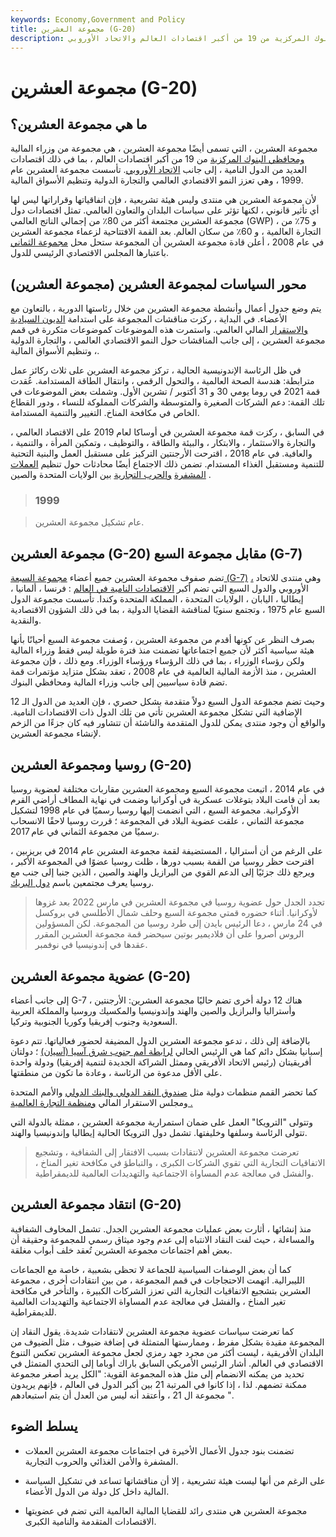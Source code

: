 ```yaml
---
keywords: Economy,Government and Policy
title: مجموعة العشرين (G-20)
description: مجموعة العشرين ، أو مجموعة العشرين ، هي مجموعة من وزراء المالية ومحافظي البنوك المركزية من 19 من أكبر اقتصادات العالم والاتحاد الأوروبي.
---
```


# مجموعة العشرين (G-20)
## ما هي مجموعة العشرين؟

مجموعة العشرين ، التي تسمى أيضًا مجموعة العشرين ، هي مجموعة من وزراء المالية [ومحافظي البنوك المركزية](/centralbank) من 19 من أكبر اقتصادات العالم ، بما في ذلك اقتصادات العديد من الدول النامية ، إلى جانب [الاتحاد الأوروبي](/europeanunion). تأسست مجموعة العشرين عام 1999 ، وهي تعزز النمو الاقتصادي العالمي والتجارة الدولية وتنظيم الأسواق المالية.

لأن مجموعة العشرين هي منتدى وليس هيئة تشريعية ، فإن اتفاقياتها وقراراتها ليس لها أي تأثير قانوني ، لكنها تؤثر على سياسات البلدان والتعاون العالمي. تمثل اقتصادات دول مجموعة العشرين مجتمعة أكثر من 80٪ من إجمالي الناتج العالمي (GWP) ، و 75٪ من التجارة العالمية ، و 60٪ من سكان العالم. بعد القمة الافتتاحية لزعماء مجموعة العشرين في عام 2008 ، أعلن قادة مجموعة العشرين أن المجموعة ستحل محل [مجموعة الثماني](/g8) باعتبارها المجلس الاقتصادي الرئيسي للدول.

## محور السياسات لمجموعة العشرين (مجموعة العشرين)

يتم وضع جدول أعمال وأنشطة مجموعة العشرين من خلال رئاستها الدورية ، بالتعاون مع الأعضاء. في البداية ، ركزت مناقشات المجموعة على استدامة [الديون السيادية](/sovereign-debt) [والاستقرار](/sovereign-debt) المالي العالمي. واستمرت هذه الموضوعات كموضوعات متكررة في قمم مجموعة العشرين ، إلى جانب المناقشات حول النمو الاقتصادي العالمي ، والتجارة الدولية ، وتنظيم الأسواق المالية.

في ظل الرئاسة الإندونيسية الحالية ، تركز مجموعة العشرين على ثلاث ركائز عمل مترابطة: هندسة الصحة العالمية ، والتحول الرقمي ، وانتقال الطاقة المستدامة. عُقدت قمة 2021 في روما يومي 30 و 31 أكتوبر / تشرين الأول. وشملت بعض الموضوعات في تلك القمة: دعم الشركات الصغيرة والمتوسطة والشركات المملوكة للنساء ، ودور القطاع الخاص في مكافحة المناخ. التغيير والتنمية المستدامة.

في السابق ، ركزت قمة مجموعة العشرين في أوساكا لعام 2019 على الاقتصاد العالمي ، والتجارة والاستثمار ، والابتكار ، والبيئة والطاقة ، والتوظيف ، وتمكين المرأة ، والتنمية ، والعافية. في عام 2018 ، اقترحت الأرجنتين التركيز على مستقبل العمل والبنية التحتية للتنمية ومستقبل الغذاء المستدام. تضمن ذلك الاجتماع أيضًا محادثات حول تنظيم [العملات المشفرة](/cryptocurrency) [والحرب التجارية](/trade-war) بين الولايات المتحدة والصين .

> ### 1999

> عام تشكيل مجموعة العشرين.

>

## مجموعة العشرين (G-20) مقابل مجموعة السبع (G-7)

تضم صفوف مجموعة العشرين جميع أعضاء [مجموعة السبعة (G-7)](/g7) [،](/developed-economy) وهي منتدى للاتحاد الأوروبي والدول السبع التي تضم أكبر [الاقتصادات النامية في العالم](/developed-economy) : فرنسا ، ألمانيا ، إيطاليا ، اليابان ، الولايات المتحدة ، المملكة المتحدة وكندا. تأسست مجموعة الدول السبع عام 1975 ، وتجتمع سنويًا لمناقشة القضايا الدولية ، بما في ذلك الشؤون الاقتصادية والنقدية.

بصرف النظر عن كونها أقدم من مجموعة العشرين ، وُصفت مجموعة السبع أحيانًا بأنها هيئة سياسية أكثر لأن جميع اجتماعاتها تضمنت منذ فترة طويلة ليس فقط وزراء المالية ولكن رؤساء الوزراء ، بما في ذلك الرؤساء ورؤساء الوزراء. ومع ذلك ، فإن مجموعة العشرين ، منذ الأزمة المالية العالمية في عام 2008 ، تعقد بشكل متزايد مؤتمرات قمة تضم قادة سياسيين إلى جانب وزراء المالية ومحافظي البنوك.

وحيث تضم مجموعة الدول السبع دولاً متقدمة بشكل حصري ، فإن العديد من الدول الـ 12 الإضافية التي تشكل مجموعة العشرين تأتي من تلك الدول ذات الاقتصادات النامية. والواقع أن وجود منتدى يمكن للدول المتقدمة والناشئة أن تتشاور فيه كان جزءًا من الزخم لإنشاء مجموعة العشرين.

## روسيا ومجموعة العشرين (G-20)

في عام 2014 ، اتبعت مجموعة السبع ومجموعة العشرين مقاربات مختلفة لعضوية روسيا بعد أن قامت البلاد بتوغلات عسكرية في أوكرانيا وضمت في نهاية المطاف أراضي القرم الأوكرانية. مجموعة السبع ، التي انضمت إليها روسيا رسميًا في عام 1998 لتشكيل مجموعة الثماني ، علقت عضوية البلاد في المجموعة ؛ قررت روسيا لاحقًا الانسحاب رسميًا من مجموعة الثماني في عام 2017.

على الرغم من أن أستراليا ، المستضيفة لقمة مجموعة العشرين عام 2014 في بريزبين ، اقترحت حظر روسيا من القمة بسبب دورها ، ظلت روسيا عضوًا في المجموعة الأكبر ، ويرجع ذلك جزئيًا إلى الدعم القوي من البرازيل والهند والصين ، الذين جنبا إلى جنب مع روسيا يعرف مجتمعين باسم [دول البريك](/bric).

> تجدد الجدل حول عضوية روسيا في مجموعة العشرين في مارس 2022 بعد غزوها لأوكرانيا. أثناء حضوره قمتي مجموعة السبع وحلف شمال الأطلسي في بروكسل في 24 مارس ، دعا الرئيس بايدن إلى طرد روسيا من المجموعة. لكن المسؤولين الروس أصروا على أن فلاديمير بوتين سيحضر قمة مجموعة العشرين المقرر عقدها في إندونيسيا في نوفمبر.

>

## عضوية مجموعة العشرين (G-20)

إلى جانب أعضاء G-7 ، هناك 12 دولة أخرى تضم حاليًا مجموعة العشرين: الأرجنتين وأستراليا والبرازيل والصين والهند وإندونيسيا والمكسيك وروسيا والمملكة العربية السعودية وجنوب إفريقيا وكوريا الجنوبية وتركيا.

بالإضافة إلى ذلك ، تدعو مجموعة العشرين الدول المضيفة لحضور فعالياتها. تتم دعوة إسبانيا بشكل دائم كما هي الرئيس الحالي [لرابطة أمم جنوب شرق آسيا (آسيان)](/asean) ؛ دولتان أفريقيتان (رئيس الاتحاد الأفريقي وممثل الشراكة الجديدة لتنمية إفريقيا) ودولة واحدة على الأقل مدعوة من الرئاسة ، وعادة ما تكون من منطقتها.

كما تحضر القمم منظمات دولية مثل [صندوق النقد الدولي والبنك الدولي](/imf) والأمم المتحدة ومجلس الاستقرار المالي [ومنظمة التجارة العالمية .](/wto)

وتتولى "الترويكا" العمل على ضمان استمرارية مجموعة العشرين ، ممثلة بالدولة التي تتولى الرئاسة وسلفها وخليفتها. تشمل دول الترويكا الحالية إيطاليا وإندونيسيا والهند.

> تعرضت مجموعة العشرين لانتقادات بسبب الافتقار إلى الشفافية ، وتشجيع الاتفاقيات التجارية التي تقوي الشركات الكبرى ، والتباطؤ في مكافحة تغير المناخ ، والفشل في معالجة عدم المساواة الاجتماعية والتهديدات العالمية للديمقراطية.

>

## انتقاد مجموعة العشرين (G-20)

منذ إنشائها ، أثارت بعض عمليات مجموعة العشرين الجدل. تشمل المخاوف الشفافية والمساءلة ، حيث لفت النقاد الانتباه إلى عدم وجود ميثاق رسمي للمجموعة وحقيقة أن بعض أهم اجتماعات مجموعة العشرين تُعقد خلف أبواب مغلقة.

كما أن بعض الوصفات السياسية للجماعة لا تحظى بشعبية ، خاصة مع الجماعات الليبرالية. اتهمت الاحتجاجات في قمم المجموعة ، من بين انتقادات أخرى ، مجموعة العشرين بتشجيع الاتفاقيات التجارية التي تعزز الشركات الكبيرة ، والتأخر في مكافحة تغير المناخ ، والفشل في معالجة عدم المساواة الاجتماعية والتهديدات العالمية للديمقراطية.

كما تعرضت سياسات عضوية مجموعة العشرين لانتقادات شديدة. يقول النقاد إن المجموعة مقيدة بشكل مفرط ، وممارستها المتمثلة في إضافة ضيوف ، مثل الضيوف من البلدان الأفريقية ، ليست أكثر من مجرد جهد رمزي لجعل مجموعة العشرين تعكس التنوع الاقتصادي في العالم. أشار الرئيس الأمريكي السابق باراك أوباما إلى التحدي المتمثل في تحديد من يمكنه الانضمام إلى مثل هذه المجموعة القوية: "الكل يريد أصغر مجموعة ممكنة تضمهم. لذا ، إذا كانوا في المرتبة 21 بين أكبر الدول في العالم ، فإنهم يريدون مجموعة ال 21 ، وأعتقد أنه ليس من العدل أن يتم استبعادهم ".

## يسلط الضوء

- تضمنت بنود جدول الأعمال الأخيرة في اجتماعات مجموعة العشرين العملات المشفرة والأمن الغذائي والحروب التجارية.

- على الرغم من أنها ليست هيئة تشريعية ، إلا أن مناقشاتها تساعد في تشكيل السياسة المالية داخل كل دولة من الدول الأعضاء.

- مجموعة العشرين هي منتدى رائد للقضايا المالية العالمية التي تضم في عضويتها الاقتصادات المتقدمة والنامية الكبرى.

